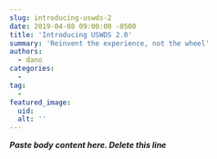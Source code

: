 ```yaml
---
slug: introducing-uswds-2
date: 2019-04-08 09:00:00 -0500
title: 'Introducing USWDS 2.0'
summary: 'Reinvent the experience, not the wheel'
authors: 
  - dano
categories: 
  - 
tag: 
  - 
featured_image: 
  uid: 
  alt: ''
---
```


***Paste body content here. Delete this line***

